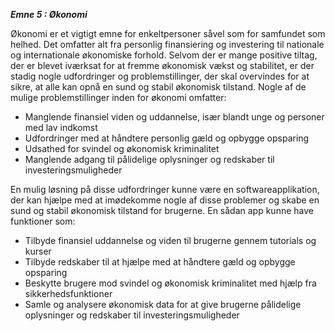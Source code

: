 **_Emne 5 : Økonomi_**

Økonomi er et vigtigt emne for enkeltpersoner såvel som for samfundet som helhed. Det omfatter alt fra personlig finansiering og investering til nationale og internationale økonomiske forhold. Selvom der er mange positive tiltag, der er blevet iværksat for at fremme økonomisk vækst og stabilitet, er der stadig nogle udfordringer og problemstillinger, der skal overvindes for at sikre, at alle kan opnå en sund og stabil økonomisk tilstand.
Nogle af de mulige problemstillinger inden for økonomi omfatter:

- Manglende finansiel viden og uddannelse, især blandt unge og personer med lav indkomst
- Udfordringer med at håndtere personlig gæld og opbygge opsparing
- Udsathed for svindel og økonomisk kriminalitet
- Manglende adgang til pålidelige oplysninger og redskaber til investeringsmuligheder

En mulig løsning på disse udfordringer kunne være en softwareapplikation, der kan hjælpe med at imødekomme nogle af disse problemer og skabe en sund og stabil økonomisk tilstand for brugerne. En sådan app kunne have funktioner som:

- Tilbyde finansiel uddannelse og viden til brugerne gennem tutorials og kurser
- Tilbyde redskaber til at hjælpe med at håndtere gæld og opbygge opsparing
- Beskytte brugere mod svindel og økonomisk kriminalitet med hjælp fra sikkerhedsfunktioner
- Samle og analysere økonomisk data for at give brugerne pålidelige oplysninger og redskaber til investeringsmuligheder
